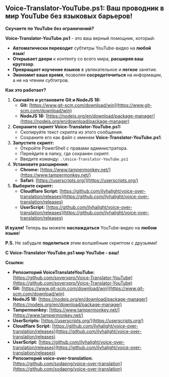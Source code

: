 ## Voice-Translator-YouTube.ps1: Ваш проводник в мир YouTube без языковых барьеров!

**Скучаете по YouTube без ограничений?**

**Voice-Translator-YouTube.ps1** - это ваш верный помощник, который:

* **Автоматически переводит** субтитры YouTube-видео на **любой язык**!
* **Открывает двери** к контенту со всего мира, **расширяя ваш кругозор**.
* **Превращает изучение языков** в увлекательное и **легкое** занятие.
* **Экономит ваше время**, позволяя **сосредоточиться** на информации, а не на чтении субтитров.

**Как это работает?**

1. **Скачайте и установите Git и NodeJS 18:**
    * **Git:** [https://www.git-scm.com/download/win](https://www.git-scm.com/download/win)
    * **NodeJS 18:** [https://nodejs.org/en/download/package-manager](https://nodejs.org/en/download/package-manager)
2. **Сохраните скрипт Voice-Translator-YouTube.ps1:**
    * Скопируйте текст скрипта из этого сообщения.
    * Сохраните его как файл с именем **Voice-Translator-YouTube.ps1**.
3. **Запустите скрипт:**
    * Откройте PowerShell с правами администратора.
    * Перейдите в папку, где сохранен скрипт.
    * Введите команду: `.\Voice-Translator-YouTube.ps1`
4. **Установите расширения:**
    * **Chrome:** [https://www.tampermonkey.net/](https://www.tampermonkey.net/)
    * **Safari:** [https://userscripts.org/](https://userscripts.org/)
5. **Выберите скрипт:**
    * **Cloudflare Script:** [https://github.com/ilyhalight/voice-over-translation/releases](https://github.com/ilyhalight/voice-over-translation/releases)
    * **UserScript:** [https://github.com/ilyhalight/voice-over-translation/releases](https://github.com/ilyhalight/voice-over-translation/releases)

**И вуаля!** Теперь вы можете **наслаждаться** YouTube-видео на **любом языке**!

**P.S.** Не забудьте **поделиться** этим волшебным скриптом с друзьями!

**С Voice-Translator-YouTube.ps1 мир YouTube - ваш!**

**Ссылки:**

* **Репозиторий VoiceTranslateYouTube:** [https://github.com/soverxpro/Voice-Translator-YouTube](https://github.com/soverxpro/Voice-Translator-YouTube)
* **Git:** [https://www.git-scm.com/download/win](https://www.git-scm.com/download/win)
* **NodeJS 18:** [https://nodejs.org/en/download/package-manager](https://nodejs.org/en/download/package-manager)
* **Tampermonkey:** [https://www.tampermonkey.net/](https://www.tampermonkey.net/)
* **UserScripts:** [https://userscripts.org/](https://userscripts.org/)
* **Cloudflare Script:** [https://github.com/ilyhalight/voice-over-translation/releases](https://github.com/ilyhalight/voice-over-translation/releases)
* **UserScript:** [https://github.com/ilyhalight/voice-over-translation/releases](https://github.com/ilyhalight/voice-over-translation/releases)
* **Репозиторий voice-over-translation:** [https://github.com/sodapng/voice-over-translation](https://github.com/sodapng/voice-over-translation)
